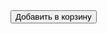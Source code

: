 <form action="/cart" method="post">
    <input type="hidden" name="_token" :value="csrf">
    <input type="hidden" name="id" :value="product.id">
    <input type="hidden" name="title" :value="product.title">
    <input type="hidden" name="part_number" :value="product.part_number">
    <input type="hidden" name="price" :value="product.price">
    <input type="hidden" name="sale" :value="product.sale">
    <button type="submit" class="add-to-cart_button">Добавить в корзину</button>
</form>